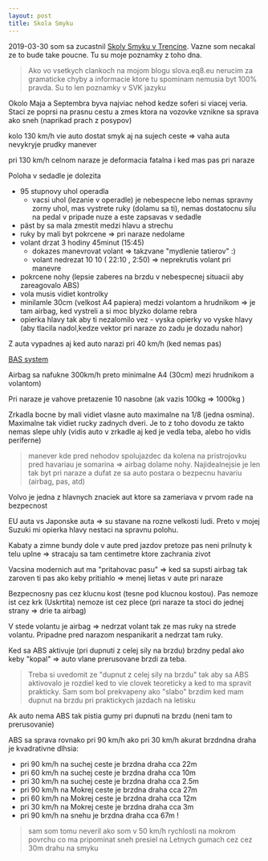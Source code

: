 ```yaml
---
layout: post
title: Skola Smyku
---
```


2019-03-30 som sa zucastnil [Skoly Smyku v Trencine](https://www.superdrive.sk/). Vazne som necakal ze to bude take poucne.
Tu su moje poznamky z toho dna.

> Ako vo vsetkych clankoch na mojom blogu slova.eq8.eu nerucim za gramaticke
> chyby a informacie ktore tu spominam nemusia byt 100% pravda. Su to
> len poznamky v SVK jazyku


Okolo Maja a Septembra byva najviac nehod kedze soferi si viacej veria.
Staci ze poprsi na prasnu cestu a zmes ktora na vozovke vznikne sa
sprava ako sneh (naprikad prach z posypov)

kolo 130 km/h vie  auto dostat smyk aj na sujech ceste => vaha auta nevykryje
prudky manever

pri 130 km/h celnom naraze je deformacia fatalna i ked mas pas pri
naraze

Poloha v sedadle je dolezita

* 95 stupnovy uhol operadla
  * vacsi uhol (lezanie v operadle) je nebespecne lebo nemas spravny
    zorny uhol, mas vystrete ruky (dolamu sa ti), nemas dostatocnu silu na pedal v pripade nuze
    a este zapsavas v sedadle
* päst by sa mala zmestit medzi hlavu a strechu
* ruky by mali byt pokrcene => pri naraze nedolame
* volant drzat 3 hodiny 45minut (15:45)
  * dokazes manevrovat volant => takzvane "mydlenie tatierov" :)
  * volant nedrezat 10 10 ( 22:10 , 2:50) => neprekrutis volant pri  manevre
* pokrcene nohy (lepsie zaberes na brzdu v nebespecnej situacii aby
  zareagovalo ABS)
* vola musis vidiet kontrolky
* minilamle 30cm (velkost A4 papiera) medzi volantom a hrudnikom => je
  tam airbag, ked vystreli a si moc blyzko dolame rebra
* opierka hlavy tak aby ti nezalomilo vez - vyska opierky vo vyske
  hlavy (aby tlacila nadol,kedze vektor pri naraze zo zadu je dozadu nahor)

Z auta vypadnes aj ked auto narazi pri 40 km/h (ked nemas pas)

[BAS system](https://www.youtube.com/watch?v=P9tiRnX8c50)

Airbag sa nafukne 300km/h preto minimalne A4 (30cm) mezi hrudnikom a
volantom)

Pri naraze je vahove pretazenie 10 nasobne (ak vazis 100kg => 1000kg )

Zrkadla bocne by mali vidiet vlasne auto maximalne na 1/8 (jedna
osmina). Maximalne tak vidiet rucky zadnych dveri. Je to z toho dovodu
ze takto nemas slepe uhly (vidis auto v zrkadle aj ked je vedla teba,
alebo ho vidis periferne)

> manever kde pred nehodov spolujazdec da kolena na pristrojovku  pred havariau je somarina => airbag dolame nohy.
> Najidealnejsie je len tak byt pri naraze a dufat ze sa auto postara o
> bezpecnu havariu (airbag, pas, atd)

Volvo je jedna z hlavnych znaciek aut ktore sa zameriava v prvom rade
na bezpecnost

EU auta vs Japonske auta => su stavane na rozne velkosti ludi. Preto v
mojej Suzuki mi opierka hlavy nestaci na spravnu polohu.

Kabaty a zimne bundy dole v aute pred jazdov pretoze pas neni prilnuty k
telu uplne => stracaju sa  tam centimetre ktore zachrania zivot

Vacsina modernich aut ma "pritahovac pasu" => ked sa supsti airbag tak
zaroven ti pas ako keby pritiahlo => menej lietas v aute pri naraze 

Bezpecnosny pas cez klucnu kost (tesne pod klucnou kostou). Pas nemoze ist cez krk (Uskrtita)
nemoze ist cez plece (pri naraze ta stoci do jednej strany => drie ta
airbag)

V stede volantu je airbag => nedrzat volant tak ze mas ruky na strede
volantu. Pripadne pred narazom nespanikarit a nedrzat tam ruky.

Ked sa ABS aktivuje (pri dupnuti z celej sily na brzdu) brzdny pedal ako
keby "kopal" => auto vlane prerusovane brzdi za teba.

> Treba si uvedomit ze "dupnut z celej sily na brzdu" tak aby sa ABS
> aktivovalo je rozdiel ked to vie clovek teoreticky a ked to ma spravit
> prakticky. Sam som bol prekvapeny ako "slabo" brzdim ked mam dupnut na
> brzdu pri praktickych jazdach na letisku


Ak auto nema ABS tak pistia gumy pri dupnuti na brzdu (neni tam to
prerusovanie)

ABS sa sprava rovnako pri 90 km/h ako pri 30 km/h akurat brzdndna draha
je kvadrativne dlhsia:

* pri 90 km/h na suchej ceste  je brzdna draha cca 22m
* pri 60 km/h na suchej ceste  je brzdna draha cca 10m
* pri 30 km/h na suchej ceste  je brzdna draha cca 2.5m
* pri 90 km/h na Mokrej ceste  je brzdna draha cca 27m
* pri 60 km/h na Mokrej ceste  je brzdna draha cca 12m
* pri 30 km/h na Mokrej ceste  je brzdna draha cca 3m
* pri 90 km/h na snehu  je brzdna draha cca 67m !

> sam som tomu neveril ako som v 50 km/h rychlosti na mokrom povrchu co
> ma pripominat sneh presiel na Letnych gumach cez cez 30m drahu na smyku 


